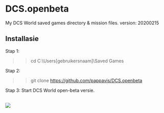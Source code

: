 # DCS.openbeta

My DCS World saved games directory &amp; mission files.
version: 20200215

## Installasie
Stap 1:
>> cd C:\Users\[gebruikersnaam]\Saved Games

Stap 2:
>> git clone https://github.com/pappavis/DCS.openbeta

Stap 3:
Start DCS World open-beta versie.

<br><img src="https://www.digitalcombatsimulator.com/upload/iblock/792/DCS-World-2-5_banner-2018.jpg">
